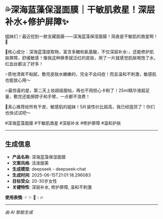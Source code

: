 # 💦深海蓝藻保湿面膜｜干敏肌救星！深层补水+修护屏障✨

姐妹们！最近挖到一款宝藏面膜——深海蓝藻保湿面膜！简直是干敏肌的救星啊！💖

🌟核心成分：深海蓝藻提取物，富含多糖和氨基酸，不仅深层补水💧，还能修护肌肤屏障，舒缓敏感！像我这种换季就泛红的皮肤，用了一片就感觉肌肤喝饱了水，红血丝都淡了好多！

💦质地清爽不粘腻，敷完皮肤水嫩嫩的，完全不会闷痘！而且温和不刺激，敏感肌也能放心用～

🔥最惊喜的是，第二天上妆超级服帖，再也不用担心卡粉了！25ml精华液超足量，敷完还能擦脖子和手臂，一点都不浪费！

💯真心推荐给所有干皮、敏感肌的姐妹！5片装性价比超高，我已经囤货了！你们也快试试吧～

#深海蓝藻面膜 #干敏肌救星 #深层补水 #修护屏障 #温和护肤

---

## 生成信息

- **产品名称**: 深海蓝藻保湿面膜
- **文案风格**: 活泼甜美
- **生成模型**: deepseek - deepseek-chat
- **生成时间**: 2025-06-15T21:01:18.296083
- **目标受众**: 20-30岁女性
- **关键特性**: 深层补水, 修护屏障, 温和不刺激

**使用表情**: 💦 ✨ 💖 💧 🔥

---
*由 AI 智能生成*